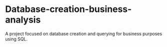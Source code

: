 # Database-creation-business-analysis
A project focused on database creation and querying for business purposes using SQL.
